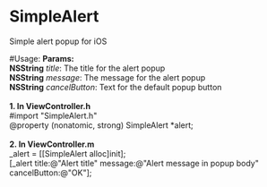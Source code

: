 # SimpleAlert
Simple alert popup for iOS

#Usage:
<strong>Params:</strong><br>
<strong>NSString</strong> <i>title</i>: The title for the alert popup<br>
<strong>NSString</strong> <i>message</i>: The message for the alert popup<br>
<strong>NSString</strong> <i>cancelButton</i>: Text for the default popup button<br>
<br>
<strong>1. In ViewController.h</strong><br>
<span>#import "SimpleAlert.h"</span><br>
<span>@property (nonatomic, strong) SimpleAlert *alert;</span><br>
<br>
<strong>2. In ViewController.m</strong><br>
<span>_alert = [[SimpleAlert alloc]init];</span><br>
<span>[_alert title:@"Alert title" message:@"Alert message in popup body" cancelButton:@"OK"];</span>



